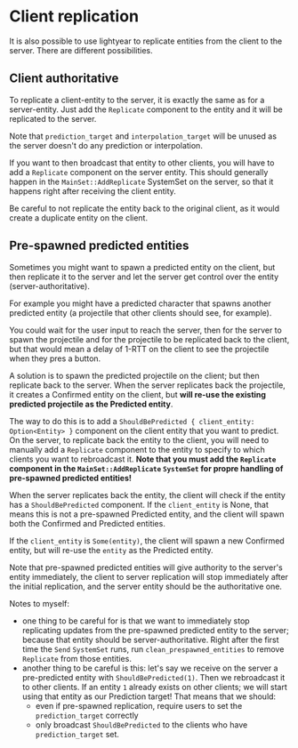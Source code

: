 # Client replication

It is also possible to use lightyear to replicate entities from the client to the server.
There are different possibilities.

## Client authoritative

To replicate a client-entity to the server, it is exactly the same as for a server-entity.
Just add the `Replicate` component to the entity and it will be replicated to the server.

Note that `prediction_target` and `interpolation_target` will be unused as the server doesn't do any 
prediction or interpolation.

If you want to then broadcast that entity to other clients, you will have to add a `Replicate` component
on the server entity. This should generally happen in the `MainSet::AddReplicate` SystemSet on the server, so that it happens right 
after receiving the client entity.

Be careful to not replicate the entity back to the original client, as it would create a duplicate entity on the client.


## Pre-spawned predicted entities

Sometimes you might want to spawn a predicted entity on the client, but then replicate it to the server
and let the server get control over the entity (server-authoritative).

For example you might have a predicted character that spawns another predicted entity (a projectile that other clients
should see, for example).

You could wait for the user input to reach the server, then for the server to spawn the projectile and for the projectile
to be replicated back to the client, but that would mean a delay of 1-RTT on the client to see the projectile when they pres
a button.

A solution is to spawn the predicted projectile on the client; but then replicate back to the server.
When the server replicates back the projectile, it creates a Confirmed entity on the client, but
**will re-use the existing predicted projectile as the Predicted entity**.

The way to do this is to add a `ShouldBePredicted { client_entity: Option<Entity> }` component on the client entity that 
you want to predict.
On the server, to replicate back the entity to the client, you will need to manually add a `Replicate` component to the entity
to specify to which clients you want to rebroadcast it.
**Note that you must add the `Replicate` component in the `MainSet::AddReplicate` `SystemSet` for propre handling of 
pre-spawned predicted entities!**

When the server replicates back the entity, the client will check if the entity has a `ShouldBePredicted` component.
If the `client_entity` is None, that means this is not a pre-spawned Predicted entity, and the client will spawn both the Confirmed 
and Predicted entities.

If the `client_entity` is `Some(entity)`, the client will spawn a new Confirmed entity, but will re-use the `entity` as the Predicted entity.


Note that pre-spawned predicted entities will give authority to the server's entity immediately, the client to server
replication will stop immediately after the initial replication, and the server entity should be the authoritative one.


Notes to myself:
- one thing to be careful for is that we want to immediately stop replicating updates from the pre-spawned predicted entity
  to the server; because that entity should be server-authoritative. Right after the first time the `Send` `SystemSet` runs,
  run `clean_prespawned_entities` to remove `Replicate` from those entities.
- another thing to be careful is this: let's say we receive on the server a pre-predicted entity with `ShouldBePredicted(1)`.
  Then we rebroadcast it to other clients. If an entity `1` already exists on other clients; we will start using that entity
  as our Prediction target! That means that we should:
  - even if pre-spawned replication, require users to set the `prediction_target` correctly
  - only broadcast `ShouldBePredicted` to the clients who have `prediction_target` set.